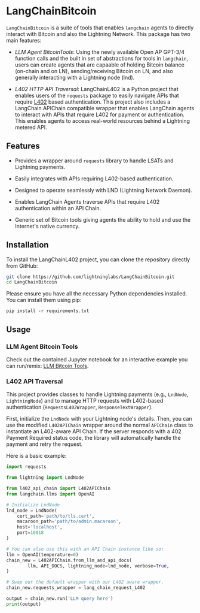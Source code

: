# LangChainBitcoin

`LangChainBitcoin` is a suite of tools that enables `langchain` agents to
directly interact with Bitcoin and also the Lightning Network. This package has
two main features:
  
  * *LLM Agent BitcoinTools*: Using the newly available Open AP GPT-3/4
    function calls and the built in set of abstractions for tools in
    `langchain`, users can create agents that are capaable of holding Bitcoin
    balance (on-chain and on LN), sending/receiving Bitcoin on LN, and also
    generally interacting with a Lightning node (lnd).

  * *L402 HTTP API Traversal*: LangChainL402 is a Python project that enables
    users of the `requests` package to easily navigate APIs that require
    [L402](https://docs.lightning.engineering/the-lightning-network/l402) based
    authentication. This project also includes a LangChain APIChain compatible
    wrapper that enables LangChain agents to interact with APIs that require
    L402 for payment or authentication. This enables agents to access
    real-world resources behind a Lightning metered API.


## Features
- Provides a wrapper around `requests` library to handle LSATs and Lightning
  payments.

- Easily integrates with APIs requiring L402-based authentication.

- Designed to operate seamlessly with LND (Lightning Network Daemon).

- Enables LangChain Agents traverse APIs that require L402 authentication
  within an API Chain.

- Generic set of Bitcoin tools giving agents the ability to hold and use the
  Internet's native currency.



## Installation

To install the LangChainL402 project, you can clone the repository directly
from GitHub:

```bash
git clone https://github.com/lightninglabs/LangChainBitcoin.git
cd LangChainBitcoin
```

Please ensure you have all the necessary Python dependencies installed. You can
install them using pip:
```
pip install -r requirements.txt
```

## Usage

### LLM Agent Bitcoin Tools

Check out the contained Jupyter notebook for an interactive example you can
run/remix: [LLM Bitcoin Tools](llm_bitcoin.tools.ipynb).

### L402 API Traversal

This project provides classes to handle Lightning payments (e.g., `LndNode`,
`LightningNode`) and to manage HTTP requests with L402-based authentication
(`RequestsL402Wrapper`, `ResponseTextWrapper`).

First, initialize the `LndNode` with your Lightning node's details. Then, you
can use the modified `L402APIChain` wrapper around the normal `APIChain` class
to instantiate an L402-aware API Chain. If the server responds with a 402
Payment Required status code, the library will automatically handle the payment
and retry the request.

Here is a basic example:
```python
import requests

from lightning import LndNode

from l402_api_chain import L402APIChain
from langchain.llms import OpenAI

# Initialize LndNode
lnd_node = LndNode(
    cert_path='path/to/tls.cert',
    macaroon_path='path/to/admin.macaroon',
    host='localhost',
    port=10018
)

# You can also use this with an API Chain instance like so:
llm = OpenAI(temperature=0)
chain_new = L402APIChain.from_llm_and_api_docs(
        llm, API_DOCS, lightning_node=lnd_node, verbose=True,
)

# Swap our the default wrapper with our L402 aware wrapper.
chain_new.requests_wrapper = lang_chain_request_L402

output = chain_new.run('LLM query here')
print(output)
```

